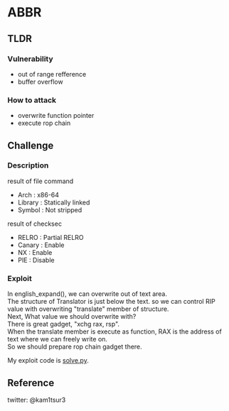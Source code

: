 # ABBR

## TLDR
### Vulnerability
* out of range refference
* buffer overflow
### How to attack
* overwrite function pointer
* execute rop chain

## Challenge
### Description
result of file command
* Arch    : x86-64
* Library : Statically linked
* Symbol  : Not stripped

result of checksec
* RELRO  : Partial RELRO
* Canary : Enable
* NX     : Enable
* PIE    : Disable

### Exploit 
In english\_expand(), we can overwrite out of text area.  
The structure of Translator is just below the text. so we can control RIP value with overwriting "translate" member of structure.  
Next, What value we should overwrite with?  
There is great gadget, "xchg rax, rsp".  
When the translate member is execute as function, RAX is the address of text where we can freely write on.  
So we should prepare rop chain gadget there.  

My exploit code is [solve.py](https://github.com/kam1tsur3/2021_CTF/blob/master/asis/pwn/abbr.d/solve.py).

## Reference

twitter: @kam1tsur3
